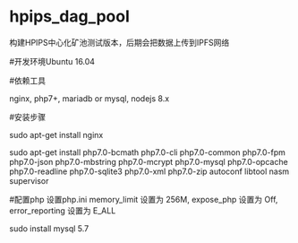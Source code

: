# hpips_dag_pool

构建HPIPS中心化矿池测试版本，后期会把数据上传到IPFS网络

#开发环境Ubuntu 16.04

#依赖工具

nginx, php7+, mariadb or mysql, nodejs 8.x

#安装步骤

sudo apt-get install nginx

sudo apt-get install php7.0-bcmath php7.0-cli php7.0-common php7.0-fpm php7.0-json php7.0-mbstring php7.0-mcrypt php7.0-mysql php7.0-opcache php7.0-readline php7.0-sqlite3 php7.0-xml php7.0-zip autoconf libtool nasm supervisor

#配置php 设置php.ini memory_limit 设置为 256M, expose_php 设置为 Off, error_reporting 设置为 E_ALL

sudo install mysql 5.7
